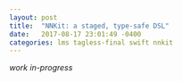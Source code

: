 ```yaml
---
layout: post
title:  "NNKit: a staged, type-safe DSL"
date:   2017-08-17 23:01:49 -0400
categories: lms tagless-final swift nnkit
---
```


*work in-progress*
